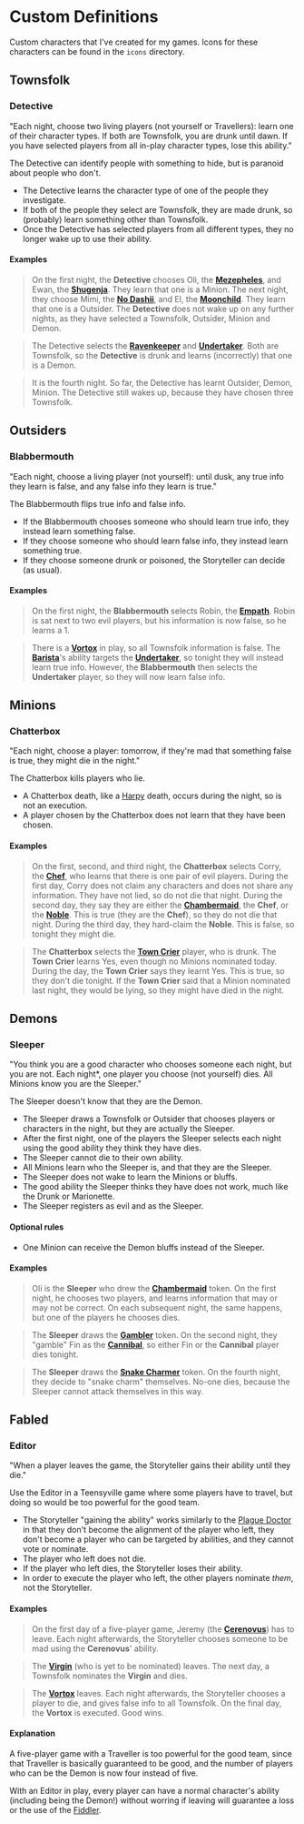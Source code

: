 # Custom Definitions

Custom characters that I've created for my games. Icons for these characters can be found in the `icons` directory.

## Townsfolk

### Detective

"Each night, choose two living players (not yourself or Travellers): learn one of their character types. If both are Townsfolk, you are drunk until dawn. If you have selected players from all in-play character types, lose this ability."

The Detective can identify people with something to hide, but is paranoid about people who don't.

- The Detective learns the character type of one of the people they investigate.
- If both of the people they select are Townsfolk, they are made drunk, so (probably) learn something other than Townsfolk.
- Once the Detective has selected players from all different types, they no longer wake up to use their ability.

#### Examples

> On the first night, the **Detective** chooses Oli, the [**Mezepheles**](https://wiki.bloodontheclocktower.com/Mezepheles),
> and Ewan, the [**Shugenja**](https://wiki.bloodontheclocktower.com/Shugenja). They learn that one is a Minion.
> The next night, they choose Mimi, the [**No Dashii**](https://wiki.bloodontheclocktower.com/No_Dashii),
> and El, the [**Moonchild**](https://wiki.bloodontheclocktower.com/Moonchild). They learn that one is a Outsider.
> The **Detective** does not wake up on any further nights, as they have selected a Townsfolk, Outsider, Minion and Demon.

> The Detective selects the [**Ravenkeeper**](https://wiki.bloodontheclocktower.com/Ravenkeeper) and
> [**Undertaker**](https://wiki.bloodontheclocktower.com/Undertaker). Both are Townsfolk, so the **Detective** is drunk
> and learns (incorrectly) that one is a Demon.

> It is the fourth night. So far, the Detective has learnt Outsider, Demon, Minion.
> The Detective still wakes up, because they have chosen three Townsfolk.

## Outsiders

### Blabbermouth

"Each night, choose a living player (not yourself): until dusk, any true info they learn is false, and any false info they learn is true."

The Blabbermouth flips true info and false info.

- If the Blabbermouth chooses someone who should learn true info, they instead learn something false.
- If they choose someone who should learn false info, they instead learn something true.
- If they choose someone drunk or poisoned, the Storyteller can decide (as usual).

#### Examples

> On the first night, the **Blabbermouth** selects Robin, the [**Empath**](https://wiki.bloodontheclocktower.com/Empath).
> Robin is sat next to two evil players, but his information is now false, so he learns a 1.

> There is a [**Vortox**](https://wiki.bloodontheclocktower.com/Vortox) in play, so all Townsfolk information is false.
> The [**Barista**](https://wiki.bloodontheclocktower.com/Barista)'s ability targets the [**Undertaker**](https://wiki.bloodontheclocktower.com/Undertaker), so tonight they will instead learn true info.
> However, the **Blabbermouth** then selects the **Undertaker** player, so they will now learn false info.

## Minions

### Chatterbox

"Each night, choose a player: tomorrow, if they're mad that something false is true, they might die in the night."

The Chatterbox kills players who lie.

- A Chatterbox death, like a [Harpy](https://wiki.bloodontheclocktower.com/Harpy) death, occurs during the night, so is not an execution.
- A player chosen by the Chatterbox does not learn that they have been chosen.

#### Examples

> On the first, second, and third night, the **Chatterbox** selects Corry, the [**Chef**](https://wiki.bloodontheclocktower.com/Chef), who learns that there is one pair of evil players.
> During the first day, Corry does not claim any characters and does not share any information. They have not lied, so do not die that night.
> During the second day, they say they are either the [**Chambermaid**](https://wiki.bloodontheclocktower.com/Chambermaid), the **Chef**, or the [**Noble**](https://wiki.bloodontheclocktower.com/Noble). This is true (they are the **Chef**), so they do not die that night.
> During the third day, they hard-claim the **Noble**. This is false, so tonight they might die.

> The **Chatterbox** selects the [**Town Crier**](https://wiki.bloodontheclocktower.com/Town_Crier) player, who is drunk.
> The **Town Crier** learns Yes, even though no Minions nominated today.
> During the day, the **Town Crier** says they learnt Yes. This is true, so they don't die tonight.
> If the **Town Crier** said that a Minion nominated last night, they would be lying, so they might have died in the night.

## Demons

### Sleeper

"You think you are a good character who chooses someone each night, but you are not. Each night\*, one player you choose (not yourself) dies. All Minions know you are the Sleeper."

The Sleeper doesn't know that they are the Demon.

- The Sleeper draws a Townsfolk or Outsider that chooses players or characters in the night, but they are actually the Sleeper.
- After the first night, one of the players the Sleeper selects each night using the good ability they think they have dies.
- The Sleeper cannot die to their own ability.
- All Minions learn who the Sleeper is, and that they are the Sleeper.
- The Sleeper does not wake to learn the Minions or bluffs.
- The good ability the Sleeper thinks they have does not work, much like the Drunk or Marionette.
- The Sleeper registers as evil and as the Sleeper.

#### Optional rules

- One Minion can receive the Demon bluffs instead of the Sleeper.

#### Examples

> Oli is the **Sleeper** who drew the [**Chambermaid**](https://wiki.bloodontheclocktower.com/Chambermaid) token.
> On the first night, he chooses two players, and learns information that may or may not be correct.
> On each subsequent night, the same happens, but one of the players he chooses dies.

> The **Sleeper** draws the [**Gambler**](https://wiki.bloodontheclocktower.com/Gambler) token.
> On the second night, they "gamble" Fin as the [**Cannibal**](https://wiki.bloodontheclocktower.com/Cannibal),
> so either Fin or the **Cannibal** player dies tonight.

> The **Sleeper** draws the [**Snake Charmer**](https://wiki.bloodontheclocktower.com/Snake_Charmer) token.
> On the fourth night, they decide to "snake charm" themselves.
> No-one dies, because the Sleeper cannot attack themselves in this way.

## Fabled

### Editor

"When a player leaves the game, the Storyteller gains their ability until they die."

Use the Editor in a Teensyville game where some players have to travel, but doing so would be too powerful for the good team.

- The Storyteller "gaining the ability" works similarly to the [Plague Doctor](https://wiki.bloodontheclocktower.com/Plague_Doctor)
  in that they don't become the alignment of the player who left, they don't become a player who can be
  targeted by abilities, and they cannot vote or nominate.
- The player who left does not die.
- If the player who left dies, the Storyteller loses their ability.
- In order to execute the player who left, the other players nominate _them_, not the Storyteller.

#### Examples

> On the first day of a five-player game, Jeremy (the [**Cerenovus**](https://wiki.bloodontheclocktower.com/Cerenovus)) has to leave. Each night afterwards,
> the Storyteller chooses someone to be mad using the **Cerenovus**' ability.

> The [**Virgin**](https://wiki.bloodontheclocktower.com/Virgin) (who is yet to be nominated) leaves. The next day, a Townsfolk nominates
> the **Virgin** and dies.

> The [**Vortox**](https://wiki.bloodontheclocktower.com/Vortox) leaves. Each night afterwards, the Storyteller chooses a player to die, and gives
> false info to all Townsfolk. On the final day, the **Vortox** is executed. Good wins.

#### Explanation

A five-player game with a Traveller is too powerful for the good team, since that Traveller is
basically guaranteed to be good, and the number of players who can be the Demon is now four instead of five.

With an Editor in play, every player can have a normal character's ability (including being the Demon!)
without worring if leaving will guarantee a loss or the use of the [Fiddler](https://wiki.bloodontheclocktower.com/Fiddler).
